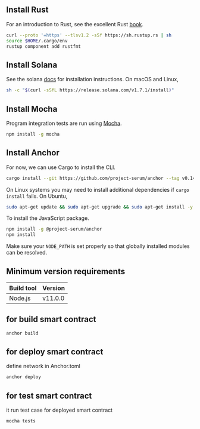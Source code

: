 ## Install Rust

For an introduction to Rust, see the excellent Rust [book](https://doc.rust-lang.org/book/).

```bash
curl --proto '=https' --tlsv1.2 -sSf https://sh.rustup.rs | sh
source $HOME/.cargo/env
rustup component add rustfmt
```

## Install Solana

See the solana [docs](https://docs.solana.com/cli/install-solana-cli-tools) for installation instructions. On macOS and
Linux,

```bash
sh -c "$(curl -sSfL https://release.solana.com/v1.7.1/install)"
```

## Install Mocha

Program integration tests are run using [Mocha](https://mochajs.org/).

```bash
npm install -g mocha
```

## Install Anchor

For now, we can use Cargo to install the CLI.

```bash
cargo install --git https://github.com/project-serum/anchor --tag v0.14.0 anchor-cli --locked
```

On Linux systems you may need to install additional dependencies if `cargo install` fails. On Ubuntu,

```bash
sudo apt-get update && sudo apt-get upgrade && sudo apt-get install -y pkg-config build-essential libudev-dev
```

To install the JavaScript package.

```bash
npm install -g @project-serum/anchor
npm install
```

Make sure your `NODE_PATH` is set properly so that globally installed modules can be resolved.

## Minimum version requirements

| Build tool  | Version        |
|:------------|:---------------|
| Node.js     | v11.0.0        |


## for build smart contract
```bash
anchor build
```
## for deploy smart contract
define network in Anchor.toml
```bash
anchor deploy
```
## for test smart contract
it run test case for deployed smart contract
```bash
mocha tests
```
